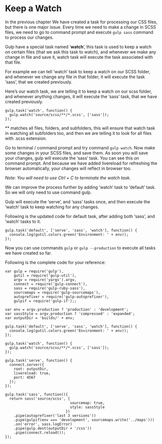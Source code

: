 # Keep a Watch

In the previous chapter We have created a task for processing our CSS files, but there is one major issue. Every time we need to make a change in SCSS files, we need to go to command prompt and execute ```gulp sass``` command to process our changes. 

Gulp have a special task named ‘**watch**’, this task is used to keep a watch on certain files (that we ask this task to watch), and whenever we make any change in file and save it, watch task will execute the task associated with that file.

For example we can tell ‘watch’ task to keep a watch on our SCSS folder, and whenever we change any file in that folder, it will execute the task ‘sass’, that we created previously.

Here’s our watch task, we are telling it to keep a watch on our scss folder, and whenever anything changes, it will execute the ‘sass’ task, that we have created previously.

```
gulp.task('watch', function() {
  gulp.watch('source/scss/**/*.scss', ['sass']);
});
```

** matches all files, folders, and subfolders, this will ensure that watch task in watching all subfolders too, and then we are telling it to look for all files with .scss extension. 

Go to terminal / command prompt and try command ```gulp watch```. Now make some changes in your SCSS files, and save them. As soon you will save your changes, gulp will execute the ‘sass’ task. You can see this on command prompt. And because we have added livereload for refreshing the browser automatically, your changes will reflect in browser too.

*Note: You will need to use Ctrl + C to terminate the watch task.*

We can improve the process further by adding ‘watch’ task to ‘default’ task. So we will only need to use command gulp. 

Gulp will execute the ‘serve’, and ‘sass’ tasks once, and then execute the ‘watch’ task to keep watching for any changes.

Following is the updated code for default task, after adding both ‘sass’, and ‘watch’ tasks to it.

```
gulp.task('default', ['serve', 'sass', 'watch'], function() {
  console.log(gutil.colors.green('Environment: ' + env));
});
```

Now you can use commands ```gulp``` or ```gulp --production``` to execute all tasks we have created so far.

Following is the complete code for your reference:

```
var gulp = require('gulp'),
    gutil = require('gulp-util'),
    argv = require('yargs').argv,
    connect = require('gulp-connect'),
    sass = require('gulp-ruby-sass'),
    sourcemaps = require('gulp-sourcemaps'),
    autoprefixer = require('gulp-autoprefixer'),
    gulpif = require('gulp-if');;

var env = argv.production ? 'production' : 'development';
var sassStyle = argv.production ? 'compressed' : 'expanded';
var outputDir = 'builds/' + env;

gulp.task('default', ['serve', 'sass', 'watch'], function() {
  console.log(gutil.colors.green('Environment: ' + env));
});

gulp.task('watch', function() {
  gulp.watch('source/scss/**/*.scss', ['sass']);
});

gulp.task('serve', function() {
  connect.server({
    root: outputDir,
    livereload: true,
    port: 4567
  });
});

gulp.task('sass', function(){
  return sass('source/scss', {
                              sourcemap: true,
                              style: sassStyle
                            })
    .pipe(autoprefixer('last 3 versions'))
    .pipe(gulpif(env === 'development', sourcemaps.write('../maps')))
    .on('error', sass.logError)
    .pipe(gulp.dest(outputDir + '/css'))
    .pipe(connect.reload());
});

```

